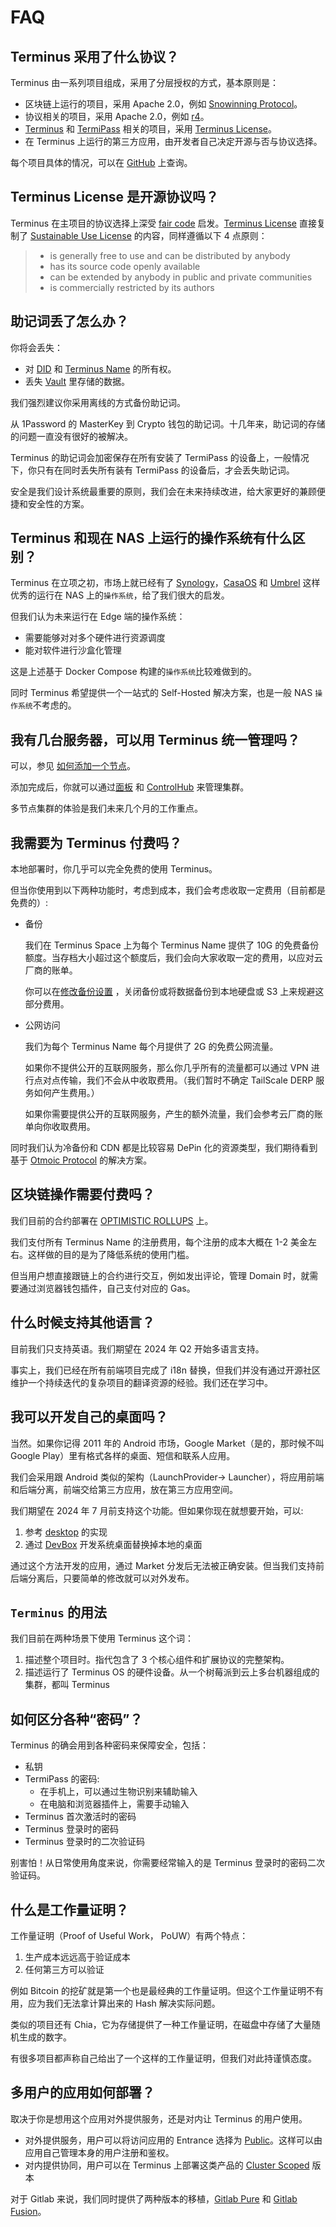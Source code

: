 # FAQ

## Terminus 采用了什么协议？

Terminus 由一系列项目组成，采用了分层授权的方式，基本原则是：

- 区块链上运行的项目，采用 Apache 2.0，例如 [Snowinning Protocol](https://github.com/beclab/terminusdid-contract-system)。
- 协议相关的项目，采用 Apache 2.0，例如 [r4](https://github.com/beclab/r4)。
- [Terminus](https://github.com/beclab/terminus) 和 [TermiPass](https://github.com/beclab/TermiPass) 相关的项目，采用 [Terminus License](https://github.com/beclab/terminus?tab=License-1-ov-file)。
- 在 Terminus 上运行的第三方应用，由开发者自己决定开源与否与协议选择。

每个项目具体的情况，可以在 [GitHub](https://github.com/beclab) 上查询。

## Terminus License 是开源协议吗？

Terminus 在主项目的协议选择上深受 [fair code](https://faircode.io/) 启发。[Terminus License](https://github.com/n8n-io/n8n/blob/master/LICENSE.md) 直接复制了 [Sustainable Use License](https://github.com/n8n-io/n8n/blob/master/LICENSE.md) 的内容，同样遵循以下 4 点原则：

> - is generally free to use and can be distributed by anybody
> - has its source code openly available
> - can be extended by anybody in public and private communities
> - is commercially restricted by its authors

## 助记词丢了怎么办？

你将会丢失：

- 对 [DID](../../developer/contribute/snowinning/concepts.md#去中心化标识符-did) 和 [Terminus Name](../../../developer/contribute/snowinning/terminus-name.md) 的所有权。
- 丢失 [Vault](../../how-to/terminus/vault/index.md) 里存储的数据。

我们强烈建议你采用离线的方式备份助记词。

从 1Password 的 MasterKey 到 Crypto 钱包的助记词。十几年来，助记词的存储的问题一直没有很好的被解决。

Terminus 的助记词会加密保存在所有安装了 TermiPass 的设备上，一般情况下，你只有在同时丢失所有装有 TermiPass 的设备后，才会丢失助记词。

安全是我们设计系统最重要的原则，我们会在未来持续改进，给大家更好的兼顾便捷和安全性的方案。

## Terminus 和现在 NAS 上运行的操作系统有什么区别？

Terminus 在立项之初，市场上就已经有了 [Synology](https://www.synology.com/en-global/dsm/packages)，[CasaOS](https://github.com/IceWhaleTech/CasaOS) 和 [Umbrel](https://github.com/getumbrel/umbrel) 这样优秀的运行在 NAS 上的`操作系统`，给了我们很大的启发。

但我们认为未来运行在 Edge 端的操作系统：

- 需要能够对对多个硬件进行资源调度
- 能对软件进行沙盒化管理

这是上述基于 Docker Compose 构建的`操作系统`比较难做到的。

同时 Terminus 希望提供一个一站式的 Self-Hosted 解决方案，也是一般 NAS `操作系统`不考虑的。

## 我有几台服务器，可以用 Terminus 统一管理吗？

可以，参见 [如何添加一个节点](../../developer/develop/advanced/cli.md)。

添加完成后，你就可以通过[面板](../../how-to/terminus/dashboard/) 和 [ControlHub](../../how-to/terminus/controlhub/) 来管理集群。

多节点集群的体验是我们未来几个月的工作重点。

## 我需要为 Terminus 付费吗？

本地部署时，你几乎可以完全免费的使用 Terminus。

但当你使用到以下两种功能时，考虑到成本，我们会考虑收取一定费用（目前都是免费的）:

- 备份

  我们在 Terminus Space 上为每个 Terminus Name 提供了 10G 的免费备份额度。当存档大小超过这个额度后，我们会向大家收取一定的费用，以应对云厂商的账单。

  你可以在[修改备份设置](../../how-to/terminus/settings/backup.md) ，关闭备份或将数据备份到本地硬盘或 S3 上来规避这部分费用。

- 公网访问

  我们为每个 Terminus Name 每个月提供了 2G 的免费公网流量。

  如果你不提供公开的互联网服务，那么你几乎所有的流量都可以通过 VPN 进行点对点传输，我们不会从中收取费用。（我们暂时不确定 TailScale DERP 服务如何产生费用。）

  如果你需要提供公开的互联网服务，产生的额外流量，我们会参考云厂商的账单向你收取费用。

同时我们认为冷备份和 CDN 都是比较容易 DePin 化的资源类型，我们期待看到基于 [Otmoic Protocol](../protocol/otmoic.md) 的解决方案。

## 区块链操作需要付费吗？

我们目前的合约部署在 [OPTIMISTIC ROLLUPS](https://optimism.io/) 上。

我们支付所有 Terminus Name 的注册费用，每个注册的成本大概在 1-2 美金左右。这样做的目的是为了降低系统的使用门槛。

但当用户想直接跟链上的合约进行交互，例如发出评论，管理 Domain 时，就需要通过浏览器钱包插件，自己支付对应的 Gas。

## 什么时候支持其他语言？

目前我们只支持英语。我们期望在 2024 年 Q2 开始多语言支持。

事实上，我们已经在所有前端项目完成了 i18n 替换，但我们并没有通过开源社区维护一个持续迭代的复杂项目的翻译资源的经验。我们还在学习中。

## 我可以开发自己的桌面吗？

当然。如果你记得 2011 年的 Android 市场，Google Market（是的，那时候不叫 Google Play）里有格式各样的桌面、短信和联系人应用。

我们会采用跟 Android 类似的架构（LaunchProvider-> Launcher），将应用前端和后端分离，前端交给第三方应用，放在第三方应用空间。

我们期望在 2024 年 7 月前支持这个功能。但如果你现在就想要开始，可以:

1. 参考 [desktop](https://www.transifex.com/) 的实现
2. 通过 [DevBox](../../developer/contribute/system-app/overview) 开发系统桌面替换掉本地的桌面

通过这个方法开发的应用，通过 Market 分发后无法被正确安装。但当我们支持前后端分离后，只要简单的修改就可以对外发布。

## `Terminus` 的用法

我们目前在两种场景下使用 Terminus 这个词：

1. 描述整个项目时。指代包含了 3 个核心组件和扩展协议的完整架构。
2. 描述运行了 Terminus OS 的硬件设备。从一个树莓派到云上多台机器组成的集群，都叫 Terminus

## 如何区分各种“密码”？

Terminus 的确会用到各种密码来保障安全，包括：

- 私钥
- TermiPass 的密码:
  - 在手机上，可以通过生物识别来辅助输入
  - 在电脑和浏览器插件上，需要手动输入
- Terminus 首次激活时的密码
- Terminus 登录时的密码
- Terminus 登录时的二次验证码

别害怕！从日常使用角度来说，你需要经常输入的是 Terminus 登录时的密码二次验证码。

## 什么是工作量证明？

工作量证明（Proof of Useful Work， PoUW）有两个特点：

1. 生产成本远远高于验证成本
2. 任何第三方可以验证

例如 Bitcoin 的挖矿就是第一个也是最经典的工作量证明。但这个工作量证明不有用，应为我们无法拿计算出来的 Hash 解决实际问题。

类似的项目还有 Chia，它为存储提供了一种工作量证明，在磁盘中存储了大量随机生成的数字。

有很多项目都声称自己给出了一个这样的工作量证明，但我们对此持谨慎态度。

## 多用户的应用如何部署？

取决于你是想用这个应用对外提供服务，还是对内让 Terminus 的用户使用。

- 对外提供服务，用户可以将访问应用的 Entrance 选择为 [Public](../terminus/network.md#public-entrance)。这样可以由应用自己管理本身的用户注册和鉴权。
- 对内提供协同，用户可以在 Terminus 上部署这类产品的 [Cluster Scoped](../terminus/application.md#cluster-scoped-application) 版本

对于 Gitlab 来说，我们同时提供了两种版本的移植，[Gitlab Pure](https://github.com/beclab/apps/tree/main/gitlabpure) 和 [Gitlab Fusion](https://github.com/beclab/apps/tree/main/gitlabfusion)。
